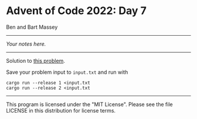# Advent of Code 2022: Day 7
Ben and Bart Massey

---

*Your notes here.*

---

Solution to [this problem](https://adventofcode.com/2022/day/7).

Save your problem input to `input.txt` and run with

    cargo run --release 1 <input.txt
    cargo run --release 2 <input.txt

---

This program is licensed under the "MIT License".
Please see the file LICENSE in this distribution
for license terms.
